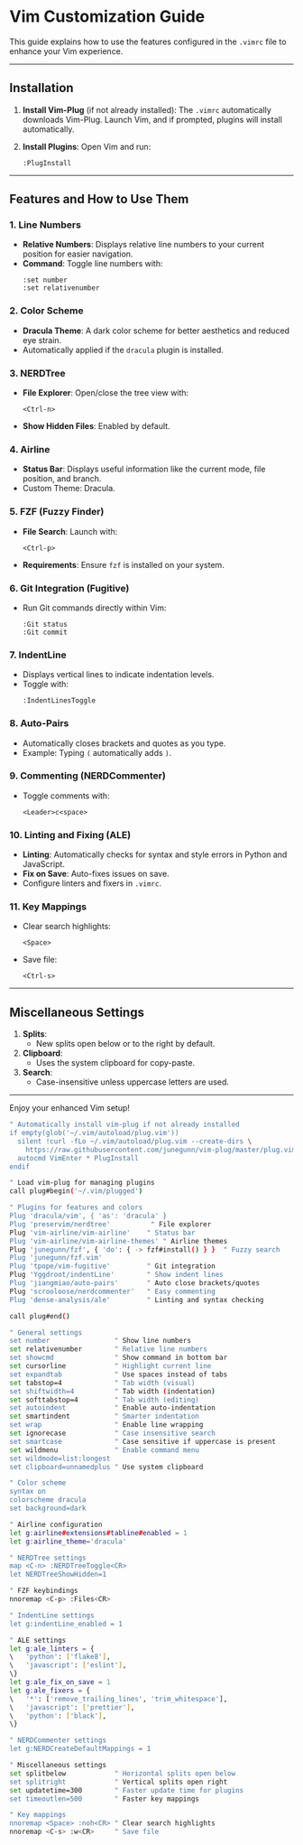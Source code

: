 # Vim Customization Guide

This guide explains how to use the features configured in the `.vimrc` file to enhance your Vim experience.

---

## Installation

1. **Install Vim-Plug** (if not already installed):
   The `.vimrc` automatically downloads Vim-Plug. Launch Vim, and if prompted, plugins will install automatically.

2. **Install Plugins**:
   Open Vim and run:
   ```vim
   :PlugInstall
   ```

---

## Features and How to Use Them

### 1. **Line Numbers**
   - **Relative Numbers**: Displays relative line numbers to your current position for easier navigation.
   - **Command**: Toggle line numbers with:
     ```vim
     :set number
     :set relativenumber
     ```

### 2. **Color Scheme**
   - **Dracula Theme**:
     A dark color scheme for better aesthetics and reduced eye strain.
   - Automatically applied if the `dracula` plugin is installed.

### 3. **NERDTree**
   - **File Explorer**: Open/close the tree view with:
     ```vim
     <Ctrl-n>
     ```
   - **Show Hidden Files**: Enabled by default.

### 4. **Airline**
   - **Status Bar**: Displays useful information like the current mode, file position, and branch.
   - Custom Theme: Dracula.

### 5. **FZF (Fuzzy Finder)**
   - **File Search**: Launch with:
     ```vim
     <Ctrl-p>
     ```
   - **Requirements**: Ensure `fzf` is installed on your system.

### 6. **Git Integration (Fugitive)**
   - Run Git commands directly within Vim:
     ```vim
     :Git status
     :Git commit
     ```

### 7. **IndentLine**
   - Displays vertical lines to indicate indentation levels.
   - Toggle with:
     ```vim
     :IndentLinesToggle
     ```

### 8. **Auto-Pairs**
   - Automatically closes brackets and quotes as you type.
   - Example: Typing `(` automatically adds `)`.

### 9. **Commenting (NERDCommenter)**
   - Toggle comments with:
     ```vim
     <Leader>c<space>
     ```

### 10. **Linting and Fixing (ALE)**
   - **Linting**: Automatically checks for syntax and style errors in Python and JavaScript.
   - **Fix on Save**: Auto-fixes issues on save.
   - Configure linters and fixers in `.vimrc`.

### 11. **Key Mappings**
   - Clear search highlights:
     ```vim
     <Space>
     ```
   - Save file:
     ```vim
     <Ctrl-s>
     ```

---

## Miscellaneous Settings

1. **Splits**:
   - New splits open below or to the right by default.
2. **Clipboard**:
   - Uses the system clipboard for copy-paste.
3. **Search**:
   - Case-insensitive unless uppercase letters are used.

---
Enjoy your enhanced Vim setup!

```bash
" Automatically install vim-plug if not already installed
if empty(glob('~/.vim/autoload/plug.vim'))
  silent !curl -fLo ~/.vim/autoload/plug.vim --create-dirs \
    https://raw.githubusercontent.com/junegunn/vim-plug/master/plug.vim
  autocmd VimEnter * PlugInstall
endif

" Load vim-plug for managing plugins
call plug#begin('~/.vim/plugged')

" Plugins for features and colors
Plug 'dracula/vim', { 'as': 'dracula' }
Plug 'preservim/nerdtree'          " File explorer
Plug 'vim-airline/vim-airline'    " Status bar
Plug 'vim-airline/vim-airline-themes' " Airline themes
Plug 'junegunn/fzf', { 'do': { -> fzf#install() } }  " Fuzzy search
Plug 'junegunn/fzf.vim'
Plug 'tpope/vim-fugitive'         " Git integration
Plug 'Yggdroot/indentLine'        " Show indent lines
Plug 'jiangmiao/auto-pairs'       " Auto close brackets/quotes
Plug 'scrooloose/nerdcommenter'   " Easy commenting
Plug 'dense-analysis/ale'         " Linting and syntax checking

call plug#end()

" General settings
set number                " Show line numbers
set relativenumber        " Relative line numbers
set showcmd               " Show command in bottom bar
set cursorline            " Highlight current line
set expandtab             " Use spaces instead of tabs
set tabstop=4             " Tab width (visual)
set shiftwidth=4          " Tab width (indentation)
set softtabstop=4         " Tab width (editing)
set autoindent            " Enable auto-indentation
set smartindent           " Smarter indentation
set wrap                  " Enable line wrapping
set ignorecase            " Case insensitive search
set smartcase             " Case sensitive if uppercase is present
set wildmenu              " Enable command menu
set wildmode=list:longest
set clipboard=unnamedplus " Use system clipboard

" Color scheme
syntax on
colorscheme dracula
set background=dark

" Airline configuration
let g:airline#extensions#tabline#enabled = 1
let g:airline_theme='dracula'

" NERDTree settings
map <C-n> :NERDTreeToggle<CR>
let NERDTreeShowHidden=1

" FZF keybindings
nnoremap <C-p> :Files<CR>

" IndentLine settings
let g:indentLine_enabled = 1

" ALE settings
let g:ale_linters = {
\   'python': ['flake8'],
\   'javascript': ['eslint'],
\}
let g:ale_fix_on_save = 1
let g:ale_fixers = {
\   '*': ['remove_trailing_lines', 'trim_whitespace'],
\   'javascript': ['prettier'],
\   'python': ['black'],
\}

" NERDCommenter settings
let g:NERDCreateDefaultMappings = 1

" Miscellaneous settings
set splitbelow            " Horizontal splits open below
set splitright            " Vertical splits open right
set updatetime=300        " Faster update time for plugins
set timeoutlen=500        " Faster key mappings

" Key mappings
nnoremap <Space> :noh<CR> " Clear search highlights
nnoremap <C-s> :w<CR>     " Save file
```
